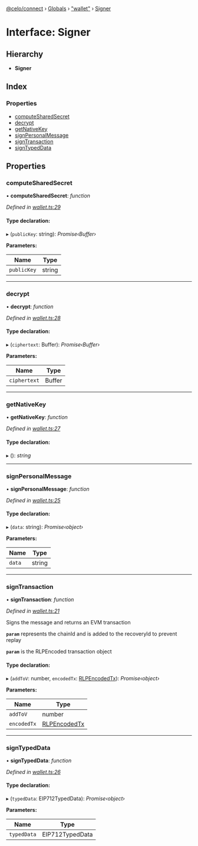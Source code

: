 [@celo/connect](../README.md) › [Globals](../globals.md) › ["wallet"](../modules/_wallet_.md) › [Signer](_wallet_.signer.md)

# Interface: Signer

## Hierarchy

* **Signer**

## Index

### Properties

* [computeSharedSecret](_wallet_.signer.md#computesharedsecret)
* [decrypt](_wallet_.signer.md#decrypt)
* [getNativeKey](_wallet_.signer.md#getnativekey)
* [signPersonalMessage](_wallet_.signer.md#signpersonalmessage)
* [signTransaction](_wallet_.signer.md#signtransaction)
* [signTypedData](_wallet_.signer.md#signtypeddata)

## Properties

###  computeSharedSecret

• **computeSharedSecret**: *function*

*Defined in [wallet.ts:29](https://github.com/celo-org/celo-monorepo/blob/master/packages/sdk/connect/src/wallet.ts#L29)*

#### Type declaration:

▸ (`publicKey`: string): *Promise‹Buffer›*

**Parameters:**

Name | Type |
------ | ------ |
`publicKey` | string |

___

###  decrypt

• **decrypt**: *function*

*Defined in [wallet.ts:28](https://github.com/celo-org/celo-monorepo/blob/master/packages/sdk/connect/src/wallet.ts#L28)*

#### Type declaration:

▸ (`ciphertext`: Buffer): *Promise‹Buffer›*

**Parameters:**

Name | Type |
------ | ------ |
`ciphertext` | Buffer |

___

###  getNativeKey

• **getNativeKey**: *function*

*Defined in [wallet.ts:27](https://github.com/celo-org/celo-monorepo/blob/master/packages/sdk/connect/src/wallet.ts#L27)*

#### Type declaration:

▸ (): *string*

___

###  signPersonalMessage

• **signPersonalMessage**: *function*

*Defined in [wallet.ts:25](https://github.com/celo-org/celo-monorepo/blob/master/packages/sdk/connect/src/wallet.ts#L25)*

#### Type declaration:

▸ (`data`: string): *Promise‹object›*

**Parameters:**

Name | Type |
------ | ------ |
`data` | string |

___

###  signTransaction

• **signTransaction**: *function*

*Defined in [wallet.ts:21](https://github.com/celo-org/celo-monorepo/blob/master/packages/sdk/connect/src/wallet.ts#L21)*

Signs the message and returns an EVM transaction

**`param`** represents the chainId and is added to the recoveryId to prevent replay

**`param`** is the RLPEncoded transaction object

#### Type declaration:

▸ (`addToV`: number, `encodedTx`: [RLPEncodedTx](_types_.rlpencodedtx.md)): *Promise‹object›*

**Parameters:**

Name | Type |
------ | ------ |
`addToV` | number |
`encodedTx` | [RLPEncodedTx](_types_.rlpencodedtx.md) |

___

###  signTypedData

• **signTypedData**: *function*

*Defined in [wallet.ts:26](https://github.com/celo-org/celo-monorepo/blob/master/packages/sdk/connect/src/wallet.ts#L26)*

#### Type declaration:

▸ (`typedData`: EIP712TypedData): *Promise‹object›*

**Parameters:**

Name | Type |
------ | ------ |
`typedData` | EIP712TypedData |
